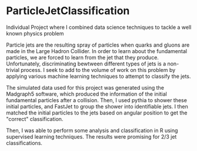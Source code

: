 # ParticleJetClassification
Individual Project where I combined data science techniques to tackle a well known physics problem

Particle jets are the resulting spray of particles when quarks and gluons are made in the Large Hadron Collider. In order to learn about the fundamental particles, we are forced to learn from the jet that they produce. Unfortunately, discriminating bewtween different types of jets is a non-trivial process. I seek to add to the volume of work on this problem by applying various machine learning techniques to attempt to classify the jets. 

The simulated data used for this project was generated using the Madgraph5 software, which produced the information of the initial fundamental particles after a collision. Then, I used pythia to shower these initial particles, and FastJet to group the shower into identifiable jets. I then matched the initial particles to the jets based on angular position to get the "correct" classification. 

Then, I was able to perform some analysis and classification in R using supervised learning techniques. The results were promising for 2/3 jet classifications.
